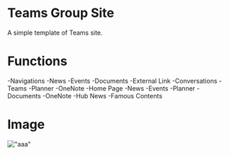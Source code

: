 # Teams Group Site
A simple template of Teams site.  
  
# Functions
-Navigations
    -News
    -Events
    -Documents
    -External Link
        -Conversations
        -Teams
        -Planner
        -OneNote
-Home Page
    -News
    -Events
    -Planner
    -Documents
    -OneNote
    -Hub News
    -Famous Contents

# Image
!["aaa"](https://avatars1.githubusercontent.com/u/43107994?s=60&v=4 "Title")